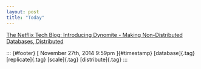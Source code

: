 ```yaml
---
layout: post
title: "Today"
---
```



[The Netflix Tech Blog: Introducing Dynomite - Making Non-Distributed
Databases,
Distributed](%20https://t.umblr.com/redirect?z=http%3A%2F%2Ftechblog.netflix.com%2F2014%2F11%2Fintroducing-dynomite.html&t=YWMzYWRlNzVmYmU3OTc5MWE0Zjg0OWEwOTVlYjkyZmE3ZDgzZWJlYyxkRURJaFRjQQ%3D%3D&b=t%3Af-JKqRHWTpWK1DKXwqj3Yg&p=https%3A%2F%2Fdummdida.tumblr.com%2Fpost%2F103749218810%2Fthe-netflix-tech-blog-introducing-dynomite&m=1)

::: {#footer}
[ November 27th, 2014 9:59pm ]{#timestamp} [database]{.tag}
[replicate]{.tag} [scale]{.tag} [distribute]{.tag}
:::
